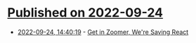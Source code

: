 # [Published on 2022-09-24](index.md)

* [2022-09-24, 14:40:19](https://lobste.rs/s/lizyaw/get_zoomer_we_re_saving_react) - [Get in Zoomer, We're Saving React](https://acko.net/blog/get-in-zoomer-we-re-saving-react/)
